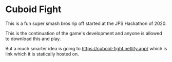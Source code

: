 # Cuboid Fight

This is a fun super smash bros rip off started at the JPS Hackathon of 2020.

This is the continuation of the game's development and anyone is allowed to download this and play.

But a much smarter idea is going to <a href="https://cuboid-fight.netlify.app/">https://cuboid-fight.netlify.app/</a> which is link which it is statically hosted on.
